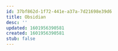 ```yaml
---
id: 37bf862d-1f72-441e-a37a-7d21698e39d6
title: Obsidian
desc: ''
updated: 1601956390581
created: 1601956390581
stub: false
---
```


